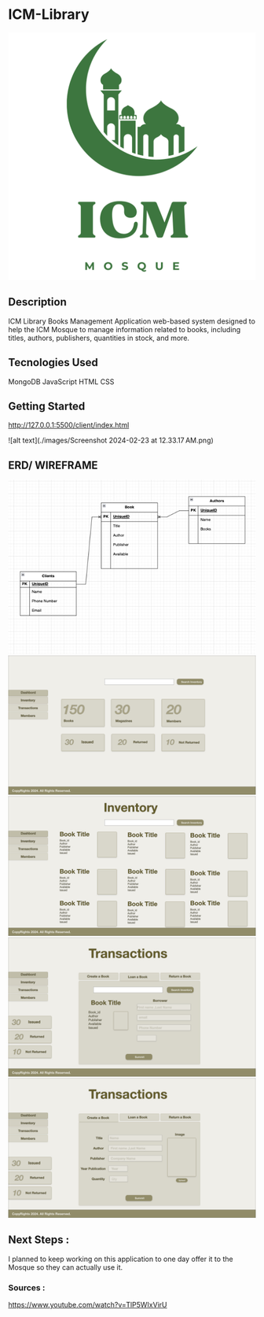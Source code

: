 # ICM-Library
![alt text](./images/IC.png)

## Description

ICM Library Books Management Application  web-based system designed to help the ICM Mosque to manage information related to books, including titles, authors, publishers, quantities in stock, and more. 

## Tecnologies Used 

MongoDB
JavaScript
HTML
CSS

## Getting Started 

http://127.0.0.1:5500/client/index.html

![alt text](./images/Screenshot 2024-02-23 at 12.33.17 AM.png)


## ERD/ WIREFRAME 
![alt text](./ERD/ERD.png)
![alt text](./ERD/WF1.png)
![alt text](./ERD/WF2.png)
![alt text](./ERD/WF3.png)
![alt text](./ERD/WF4.png)



## Next Steps : 
I planned to keep working on this application to one day offer it to the Mosque so they can actually use it. 
 
### Sources : 
https://www.youtube.com/watch?v=TlP5WIxVirU